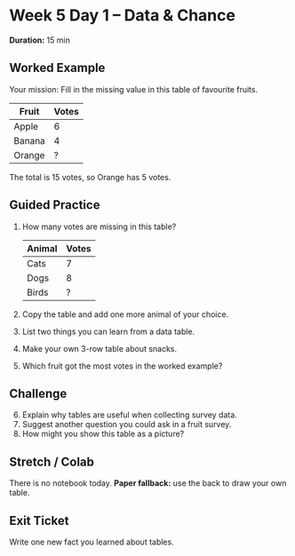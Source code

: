 # Week 5 Day 1 – Data & Chance

**Duration:** 15 min

## Worked Example
Your mission: Fill in the missing value in this table of favourite fruits.

| Fruit | Votes |
|------|------|
| Apple | 6 |
| Banana | 4 |
| Orange | ? |

The total is 15 votes, so Orange has 5 votes.

## Guided Practice
1. How many votes are missing in this table?
   
   | Animal | Votes |
   |-------|------|
   | Cats | 7 |
   | Dogs | 8 |
   | Birds | ? |
2. Copy the table and add one more animal of your choice.
3. List two things you can learn from a data table.
4. Make your own 3-row table about snacks.
5. Which fruit got the most votes in the worked example?

## Challenge
6. Explain why tables are useful when collecting survey data.
7. Suggest another question you could ask in a fruit survey.
8. How might you show this table as a picture?

## Stretch / Colab
There is no notebook today. **Paper fallback:** use the back to draw your own table.

## Exit Ticket
Write one new fact you learned about tables.
